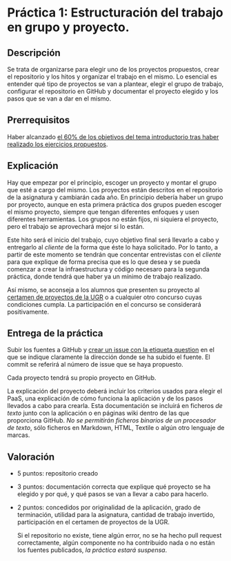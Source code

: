 Práctica 1: Estructuración del trabajo en grupo y proyecto.
=====================================

Descripción
-----------------

Se trata de organizarse para elegir uno de los proyectos propuestos, crear el repositorio y los hitos y organizar el trabajo en el mismo. Lo esencial es entender qué tipo de proyectos se van a plantear, elegir el grupo de trabajo, configurar el repositorio en GitHub y documentar el proyecto elegido y los pasos que se van a dar en el mismo. 

Prerrequisitos
--------------------

Haber alcanzado
[el 60% de los objetivos del tema introductorio tras haber realizado los ejercicios propuestos](Intro_concepto_y_soporte_fisico.md). 

Explicación
----------------

Hay que empezar por el principio, escoger un proyecto y montar el grupo que esté a cargo del mismo. Los proyectos están descritos en el repositorio de la asignatura y cambiarán cada año. En principio debería haber un grupo por proyecto, aunque en esta primera práctica dos grupos pueden escoger el mismo proyecto, siempre que tengan diferentes enfoques y usen diferentes herramientas. Los grupos no están fijos, ni siquiera el proyecto, pero el trabajo se aprovechará mejor si lo están.

Este hito será el inicio del trabajo, cuyo objetivo final será llevarlo a cabo y entregarlo al *cliente* de la forma que éste lo haya solicitado. Por lo tanto, a partir de este momento se tendrán que concentar entrevistas con el *cliente* para que explique de forma precisa que es lo que desea y se pueda comenzar a crear la infraestructura y código necesaro para la segunda práctica, donde tendrá que haber ya un mínimo de trabajo realizado.

Así mismo, se aconseja a los alumnos que presenten su proyecto al [certamen de proyectos de la UGR](http://osl.ugr.es) o a cualquier otro concurso cuyas condiciones cumpla. La participación en el concurso se considerará positivamente. 


Entrega de la práctica
--------------------------------

Subir los fuentes a GitHub y
[crear un issue con la etiqueta question](https://github.com/JJ/GII-2014/practicas/1.md) en el
que se indique claramente la dirección donde se ha subido el fuente. El commit se referirá al número de issue que se haya propuesto.

Cada proyecto tendrá su propio proyecto en GitHub.

La explicación del proyecto deberá incluir los criterios usados para
elegir el PaaS, una explicación de cómo funciona la aplicación y de
los pasos llevados a cabo para crearla. Esta documentación se incluirá
en ficheros *de texto* junto con la aplicación o en páginas wiki
dentro de las que proporciona GitHub. *No se permitirán ficheros
binarios de un procesador de texto*, sólo ficheros en Markdown, HTML,
Textile o algún otro lenguaje de marcas. 

Valoración
--------------

* 5 puntos: repositorio creado 
* 3 puntos: documentación correcta que explique qué proyecto se ha elegido y por qué, y qué pasos se van a llevar a cabo para hacerlo.
* 2 puntos: concedidos por originalidad de la aplicación, grado de
  terminación, utilidad para la asignatura, cantidad de trabajo invertido, participación en el certamen de proyectos de la UGR. 
  
  Si el repositorio no existe, tiene algún error, no se ha hecho pull request correctamente, algún componente no ha contribuido nada o no están los fuentes publicados, *la
  práctica estará suspensa*.
